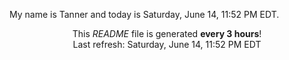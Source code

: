 My name is Tanner and today is Saturday, June 14, 11:52 PM EDT.

<p align="center">This <i>README</i> file is generated <b>every 3 hours</b>!</br>Last refresh: Saturday, June 14, 11:52 PM EDT<br /></p>
